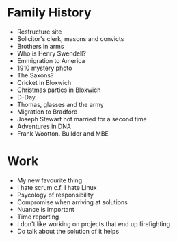 # Family History
* Restructure site
* Solicitor's clerk, masons and convicts
* Brothers in arms
* Who is Henry Swendell?
* Emmigration to America
* 1910 mystery photo
* The Saxons?
* Cricket in Bloxwich
* Christmas parties in Bloxwich
* D-Day
* Thomas, glasses and the army
* Migration to Bradford
* Joseph Stewart not married for a second time
* Adventures in DNA
* Frank Wootton. Builder and MBE

# Work
* My new favourite thing
* I hate scrum c.f. I hate Linux
* Psycology of responsibility
* Compromise when arriving at solutions
* Nuance is important
* Time reporting
* I don't like working on projects that end up firefighting
* Do talk about the solution of it helps
